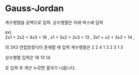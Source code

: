 # Gauss-Jordan

계수행렬을 공백으로 입력. 상수행렬은 아래 박스에 입력

ex)  
2x1 + 2x2 + 4x3 = 18 ,
x1 + 3x2 + 2x3 = 13 ,
3x1 + x2 + 3x3 = 14  ,

의 3X3 연립방정식이 존재할 때 입력 계수행렬은
2 2 4
1 3 2
3 1 3

상수행렬 입력은
18 13 14 

로 입력 후 계산 누르면 결과가 나옵니다. 
